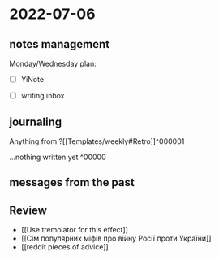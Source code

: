 # 2022-07-06
## notes management

Monday/Wednesday plan:
 - [ ] YiNote
 - [ ] writing inbox


## journaling 

Anything from ?[[Templates/weekly#Retro]]^000001


...nothing written yet
^00000


## messages from the past

## Review
- [[Use tremolator for this effect]]
- [[Сім популярних міфів про війну Росії проти України]]
- [[reddit pieces of advice]]